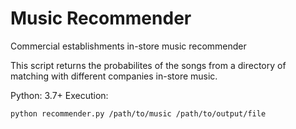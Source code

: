 # Music Recommender
Commercial establishments in-store music recommender

This script returns the probabilites of the songs from a directory of matching with different companies in-store music. 

Python: 3.7+
Execution: 
``` 
python recommender.py /path/to/music /path/to/output/file
